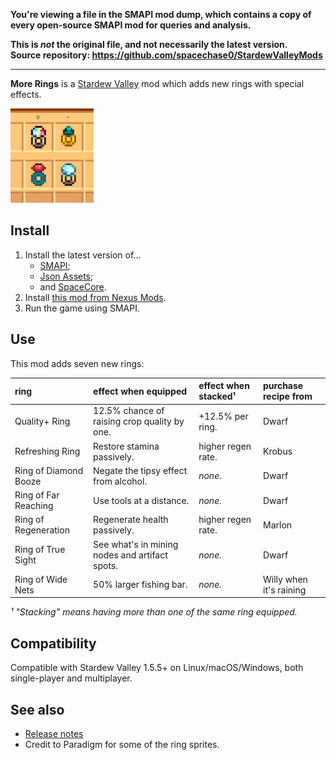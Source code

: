 **You're viewing a file in the SMAPI mod dump, which contains a copy of every open-source SMAPI mod
for queries and analysis.**

**This is _not_ the original file, and not necessarily the latest version.**  
**Source repository: https://github.com/spacechase0/StardewValleyMods**

----

**More Rings** is a [Stardew Valley](http://stardewvalley.net/) mod which adds new rings with
special effects.

![](screenshot.png)

## Install
1. Install the latest version of...
   * [SMAPI](https://smapi.io);
   * [Json Assets](https://www.nexusmods.com/stardewvalley/mods/1720);
   * and [SpaceCore](https://www.nexusmods.com/stardewvalley/mods/1348).
2. Install [this mod from Nexus Mods](http://www.nexusmods.com/stardewvalley/mods/2054).
3. Run the game using SMAPI.

## Use
This mod adds seven new rings:

ring                  | effect when equipped                  | effect when stacked¹    | purchase recipe from
:-------------------- | :------------------------------------ | :---------------------- | :-------------------
Quality+ Ring         | 12.5% chance of raising crop quality by one. | +12.5% per ring. | Dwarf
Refreshing Ring       | Restore stamina passively.            | higher regen rate.      | Krobus
Ring of Diamond Booze | Negate the tipsy effect from alcohol. | _none._                 | Dwarf
Ring of Far Reaching  | Use tools at a distance.              | _none._                 | Dwarf
Ring of Regeneration  | Regenerate health passively.          | higher regen rate.      | Marlon
Ring of True Sight    | See what's in mining nodes and artifact spots. | _none._        | Dwarf
Ring of Wide Nets     | 50% larger fishing bar.               | _none._                 | Willy when it's raining

_¹ "Stacking" means having more than one of the same ring equipped._


## Compatibility
Compatible with Stardew Valley 1.5.5+ on Linux/macOS/Windows, both single-player and multiplayer.

## See also
* [Release notes](release-notes.md)
* Credit to Paradigm for some of the ring sprites.
